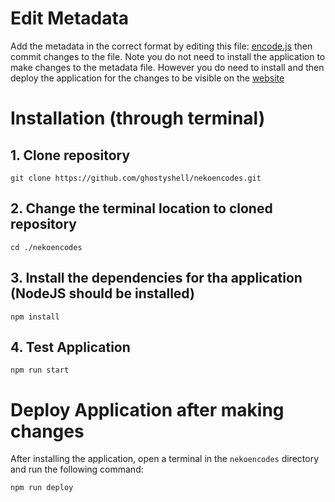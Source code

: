 # Edit Metadata

Add the metadata in the correct format by editing this file: [encode.js](./src/encodes.js) then commit changes to the file.
Note you do not need to install the application to make changes to the metadata file.
However you do need to install and then deploy the application for the changes to be visible on the [website](https://ghostyshell.github.io/nekoencodes/)

# Installation (through terminal)

## 1. Clone repository

`git clone https://github.com/ghostyshell/nekoencodes.git`

## 2. Change the terminal location to cloned repository

`cd ./nekoencodes`

## 3. Install the dependencies for tha application (NodeJS should be installed)

`npm install`

## 4. Test Application

`npm run start`

# Deploy Application after making changes

After installing the application, open a terminal in the `nekoencodes` directory and run the following command:

`npm run deploy`
